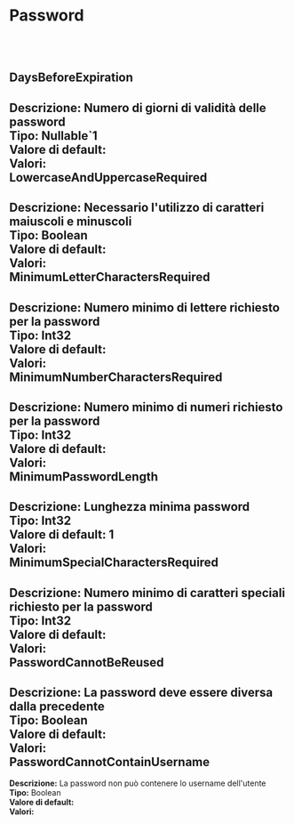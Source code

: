 # Password

<br><br> 

DaysBeforeExpiration 
----
**Descrizione:** Numero di giorni di validità delle password<br>
**Tipo:** Nullable`1<br>
**Valore di default:** <br>
**Valori:**
<br>
LowercaseAndUppercaseRequired 
----
**Descrizione:** Necessario l'utilizzo di caratteri maiuscoli e minuscoli<br>
**Tipo:** Boolean<br>
**Valore di default:** <br>
**Valori:**
<br>
MinimumLetterCharactersRequired 
----
**Descrizione:** Numero minimo di lettere richiesto per la password<br>
**Tipo:** Int32<br>
**Valore di default:** <br>
**Valori:**
<br>
MinimumNumberCharactersRequired 
----
**Descrizione:** Numero minimo di numeri richiesto per la password<br>
**Tipo:** Int32<br>
**Valore di default:** <br>
**Valori:**
<br>
MinimumPasswordLength 
----
**Descrizione:** Lunghezza minima password<br>
**Tipo:** Int32<br>
**Valore di default:** 1<br>
**Valori:**
<br>
MinimumSpecialCharactersRequired 
----
**Descrizione:** Numero minimo di caratteri speciali richiesto per la password<br>
**Tipo:** Int32<br>
**Valore di default:** <br>
**Valori:**
<br>
PasswordCannotBeReused 
----
**Descrizione:** La password deve essere diversa dalla precedente<br>
**Tipo:** Boolean<br>
**Valore di default:** <br>
**Valori:**
<br>
PasswordCannotContainUsername 
----
**Descrizione:** La password non può contenere lo username dell'utente<br>
**Tipo:** Boolean<br>
**Valore di default:** <br>
**Valori:**
<br>

